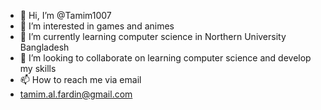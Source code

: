 - 👋 Hi, I’m @Tamim1007
- 👀 I’m interested in games and animes
- 🌱 I’m currently learning computer science in Northern University Bangladesh
- 💞️ I’m looking to collaborate on learning computer science and develop my skills
- 📫 How to reach me via email
- tamim.al.fardin@gmail.com

<!---
Tamim1007/Tamim1007 is a ✨ special ✨ repository because its `README.md` (this file) appears on your GitHub profile.
You can click the Preview link to take a look at your changes.
--->
